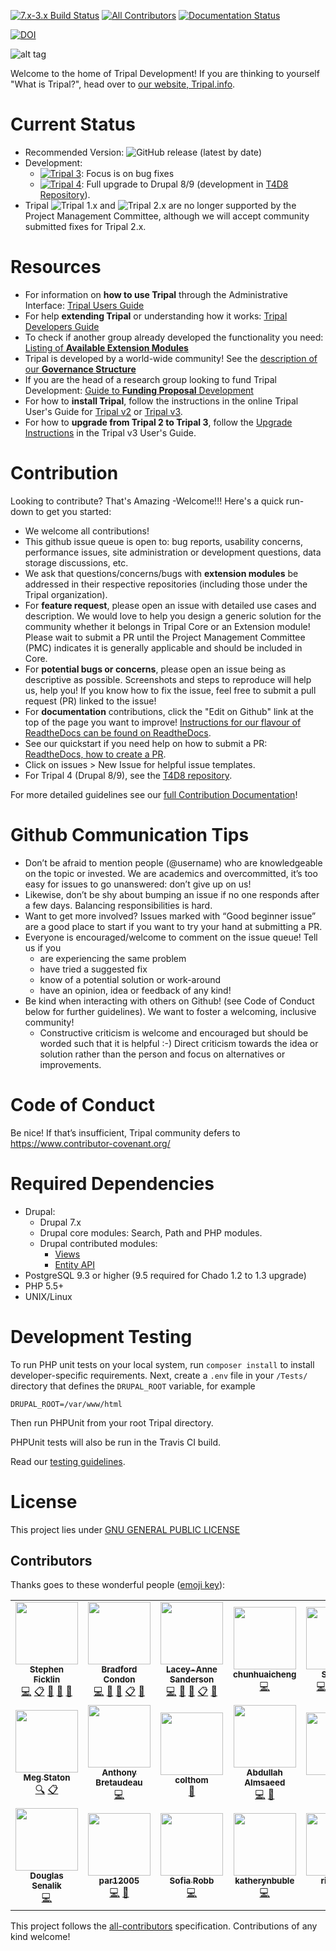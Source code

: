 [![7.x-3.x Build Status](https://travis-ci.org/tripal/tripal.svg?branch=7.x-3.x)](https://travis-ci.org/tripal/tripal)
[![All Contributors](https://img.shields.io/badge/all_contributors-14-orange.svg?style=flat-square)](#contributors)
[![Documentation Status](https://readthedocs.org/projects/tripal/badge/?version=latest)](https://tripal.readthedocs.io/en/latest/?badge=latest)

[![DOI](https://zenodo.org/badge/42666405.svg)](https://zenodo.org/badge/latestdoi/42666405)


![alt tag](https://raw.githubusercontent.com/tripal/tripal/7.x-3.x/tripal/theme/images/tripal_logo.png)

Welcome to the home of Tripal Development! If you are thinking to yourself "What is Tripal?", head over to [our website, Tripal.info](http://tripal.info/).

# Current Status

 - Recommended Version: ![GitHub release (latest by date)](https://img.shields.io/github/v/release/tripal/tripal?color=brightgreen)
 - Development:
    - [![Tripal 3](https://img.shields.io/badge/dev-7.x--3.x-yellow)](https://github.com/tripal/tripal): Focus is on bug fixes
    - [![Tripal 4](https://img.shields.io/badge/dev-7.x--4.x-yellow)](https://github.com/tripal/t4d8): Full upgrade to Drupal 8/9 (development in [T4D8 Repository](https://github.com/tripal/t4d8)).
 - Tripal ![Tripal 1.x](https://img.shields.io/badge/unsupported-7.x--1.x-red) and ![Tripal 2.x](https://img.shields.io/badge/unsupported-7.x--2.x-red) are no longer supported by the Project Management Committee, although we will accept community submitted fixes for Tripal 2.x.

 # Resources

  - For information on **how to use Tripal** through the Administrative Interface: [Tripal Users Guide](https://tripal.readthedocs.io/en/latest/user_guide.html)
  - For help **extending Tripal** or understanding how it works: [Tripal Developers Guide](https://tripal.readthedocs.io/en/latest/dev_guide.html)
  - To check if another group already developed the functionality you need: [Listing of **Available Extension Modules**](https://tripal.readthedocs.io/en/latest/extensions.html)
  - Tripal is developed by a world-wide community! See the [description of our **Governance Structure**](https://tripal.readthedocs.io/en/latest/contributing/governance.html)
  - If you are the head of a research group looking to fund Tripal Development: [Guide to **Funding Proposal** Development](https://tripal.readthedocs.io/en/latest/contributing/funding.html)
  - For how to **install Tripal**, follow the instructions in the online Tripal User's Guide for [Tripal v2](https://tripal.info/tutorials/v2.x/installation) or [Tripal v3](https://tripal.readthedocs.io/en/latest/user_guide.html).
  - For how to **upgrade from Tripal 2 to Tripal 3**, follow the [Upgrade Instructions](https://tripal.readthedocs.io/en/latest/user_guide/install_tripal/upgrade_from_tripal2.html) in the Tripal v3 User's Guide.

# Contribution

Looking to contribute? That's Amazing -Welcome!!! Here's a quick run-down to get you started:

 - We welcome all contributions!
 - This github issue queue is open to: bug reports, usability concerns, performance issues, site administration or development questions, data storage discussions, etc.
 - We ask that questions/concerns/bugs with **extension modules** be addressed in their respective repositories (including those under the Tripal organization).
 - For **feature request**, please open an issue with detailed use cases and description. We would love to help you design a generic solution for the community whether it belongs in Tripal Core or an Extension module! Please wait to submit a PR until the Project Management Committee (PMC) indicates it is generally applicable and should be included in Core.
 - For **potential bugs or concerns**, please open an issue being as descriptive as possible. Screenshots and steps to reproduce will help us, help you! If you know how to fix the issue, feel free to submit a pull request (PR) linked to the issue!
 - For **documentation** contributions, click the "Edit on Github" link at the top of the page you want to improve! [Instructions for our flavour of ReadtheDocs can be found on ReadtheDocs](https://tripal.readthedocs.io/en/latest/contributing/documentation.html).
 - See our quickstart if you need help on how to submit a PR: [ReadtheDocs, how to create a PR](https://tripal.readthedocs.io/en/latest/contributing/pull_requests.html#how-to-create-a-pr).
 - Click on issues > New Issue for helpful issue templates.
 - For Tripal 4 (Drupal 8/9), see the [T4D8 repository](https://github.com/tripal/t4d8).

For more detailed guidelines see our [full Contribution Documentation](https://tripal.readthedocs.io/en/latest/contributing/pull_requests.html)!


# Github Communication Tips

 - Don’t be afraid to mention people (@username) who are knowledgeable on the topic or invested. We are academics and overcommitted, it’s too easy for issues to go unanswered: don’t give up on us!
 - Likewise, don’t be shy about bumping an issue if no one responds after a few days. Balancing responsibilities is hard.
 - Want to get more involved? Issues marked with “Good beginner issue” are a good place to start if you want to try your hand at submitting a PR.
 - Everyone is encouraged/welcome to comment on the issue queue! Tell us if you
     - are experiencing the same problem
     - have tried a suggested fix
     - know of a potential solution or work-around
     - have an opinion, idea or feedback of any kind!
 - Be kind when interacting with others on Github! (see Code of Conduct below for further guidelines). We want to foster a welcoming, inclusive community!
     - Constructive criticism is welcome and encouraged but should be worded such that it is helpful :-) Direct criticism towards the idea or solution rather than the person and focus on alternatives or improvements.

# Code of Conduct

Be nice! If that’s insufficient, Tripal community defers to https://www.contributor-covenant.org/

# Required Dependencies
* Drupal:
  * Drupal 7.x
  * Drupal core modules: Search, Path and PHP modules.
  * Drupal contributed modules:
    * [Views](http://drupal.org/project/views)
    * [Entity API](http://drupal.org/project/entity)
* PostgreSQL 9.3 or higher (9.5 required for Chado 1.2 to 1.3 upgrade)
* PHP 5.5+
* UNIX/Linux

# Development Testing

To run PHP unit tests on your local system, run `composer install` to install developer-specific requirements.  Next, create a `.env` file in your `/Tests/` directory that defines the `DRUPAL_ROOT` variable, for example

```
DRUPAL_ROOT=/var/www/html
```
Then run PHPUnit from your root Tripal directory.

PHPUnit tests will also be run in the Travis CI build.

Read our [testing guidelines](https://tripal.readthedocs.io/en/latest/contributing/tests.html).

# License

This project lies under [GNU GENERAL PUBLIC LICENSE](https://github.com/tripal/tripal/blob/7.x-3.x/LICENSE.txt)

## Contributors

Thanks goes to these wonderful people ([emoji key](https://allcontributors.org/docs/en/emoji-key)):

<!-- ALL-CONTRIBUTORS-LIST:START - Do not remove or modify this section -->
<!-- prettier-ignore-start -->
<!-- markdownlint-disable -->
<table>
  <tr>
    <td align="center"><a href="https://github.com/spficklin"><img src="https://avatars0.githubusercontent.com/u/1719352?v=4" width="100px;" alt=""/><br /><sub><b>Stephen Ficklin</b></sub></a><br /><a href="https://github.com/tripal/tripal/commits?author=spficklin" title="Code">💻</a> <a href="#eventOrganizing-spficklin" title="Event Organizing">📋</a> <a href="https://github.com/tripal/tripal/commits?author=spficklin" title="Documentation">📖</a> <a href="#projectManagement-spficklin" title="Project Management">📆</a> <a href="https://github.com/tripal/tripal/pulls?q=is%3Apr+reviewed-by%3Aspficklin" title="Reviewed Pull Requests">👀</a></td>
    <td align="center"><a href="http://www.bradfordcondon.com/"><img src="https://avatars2.githubusercontent.com/u/7063154?v=4" width="100px;" alt=""/><br /><sub><b>Bradford Condon</b></sub></a><br /><a href="https://github.com/tripal/tripal/commits?author=bradfordcondon" title="Code">💻</a> <a href="https://github.com/tripal/tripal/commits?author=bradfordcondon" title="Documentation">📖</a> <a href="#projectManagement-bradfordcondon" title="Project Management">📆</a> <a href="#eventOrganizing-bradfordcondon" title="Event Organizing">📋</a> <a href="https://github.com/tripal/tripal/pulls?q=is%3Apr+reviewed-by%3Abradfordcondon" title="Reviewed Pull Requests">👀</a></td>
    <td align="center"><a href="https://laceysanderson.github.io/"><img src="https://avatars3.githubusercontent.com/u/1566301?v=4" width="100px;" alt=""/><br /><sub><b>Lacey-Anne Sanderson</b></sub></a><br /><a href="https://github.com/tripal/tripal/commits?author=laceysanderson" title="Code">💻</a> <a href="https://github.com/tripal/tripal/commits?author=laceysanderson" title="Documentation">📖</a> <a href="#projectManagement-laceysanderson" title="Project Management">📆</a> <a href="#eventOrganizing-laceysanderson" title="Event Organizing">📋</a> <a href="https://github.com/tripal/tripal/pulls?q=is%3Apr+reviewed-by%3Alaceysanderson" title="Reviewed Pull Requests">👀</a></td>
    <td align="center"><a href="https://github.com/chunhuaicheng"><img src="https://avatars2.githubusercontent.com/u/14333886?v=4" width="100px;" alt=""/><br /><sub><b>chunhuaicheng</b></sub></a><br /><a href="https://github.com/tripal/tripal/commits?author=chunhuaicheng" title="Code">💻</a></td>
    <td align="center"><a href="https://github.com/shawnawsu"><img src="https://avatars1.githubusercontent.com/u/24374002?v=4" width="100px;" alt=""/><br /><sub><b>Shawna</b></sub></a><br /><a href="https://github.com/tripal/tripal/commits?author=shawnawsu" title="Code">💻</a> <a href="#content-shawnawsu" title="Content">🖋</a> <a href="https://github.com/tripal/tripal/commits?author=shawnawsu" title="Documentation">📖</a> <a href="https://github.com/tripal/tripal/pulls?q=is%3Apr+reviewed-by%3Ashawnawsu" title="Reviewed Pull Requests">👀</a></td>
    <td align="center"><a href="https://github.com/mboudet"><img src="https://avatars0.githubusercontent.com/u/17642511?v=4" width="100px;" alt=""/><br /><sub><b>mboudet</b></sub></a><br /><a href="https://github.com/tripal/tripal/issues?q=author%3Amboudet" title="Bug reports">🐛</a></td>
    <td align="center"><a href="https://github.com/guignonv"><img src="https://avatars1.githubusercontent.com/u/7290244?v=4" width="100px;" alt=""/><br /><sub><b>Valentin Guignon</b></sub></a><br /><a href="https://github.com/tripal/tripal/issues?q=author%3Aguignonv" title="Bug reports">🐛</a></td>
  </tr>
  <tr>
    <td align="center"><a href="https://github.com/mestato"><img src="https://avatars1.githubusercontent.com/u/508122?v=4" width="100px;" alt=""/><br /><sub><b>Meg Staton</b></sub></a><br /><a href="#fundingFinding-mestato" title="Funding Finding">🔍</a> <a href="#eventOrganizing-mestato" title="Event Organizing">📋</a></td>
    <td align="center"><a href="https://github.com/abretaud"><img src="https://avatars3.githubusercontent.com/u/238755?v=4" width="100px;" alt=""/><br /><sub><b>Anthony Bretaudeau</b></sub></a><br /><a href="https://github.com/tripal/tripal/commits?author=abretaud" title="Code">💻</a></td>
    <td align="center"><a href="https://github.com/colthom"><img src="https://avatars0.githubusercontent.com/u/17720870?v=4" width="100px;" alt=""/><br /><sub><b>colthom</b></sub></a><br /><a href="https://github.com/tripal/tripal/commits?author=colthom" title="Documentation">📖</a></td>
    <td align="center"><a href="http://almsaeedstudio.com"><img src="https://avatars2.githubusercontent.com/u/1512664?v=4" width="100px;" alt=""/><br /><sub><b>Abdullah Almsaeed</b></sub></a><br /><a href="https://github.com/tripal/tripal/commits?author=almasaeed2010" title="Code">💻</a> <a href="https://github.com/tripal/tripal/pulls?q=is%3Apr+reviewed-by%3Aalmasaeed2010" title="Reviewed Pull Requests">👀</a></td>
    <td align="center"><a href="https://github.com/btski"><img src="https://avatars1.githubusercontent.com/u/32686196?v=4" width="100px;" alt=""/><br /><sub><b>btski</b></sub></a><br /><a href="#question-btski" title="Answering Questions">💬</a></td>
    <td align="center"><a href="https://github.com/ekcannon"><img src="https://avatars0.githubusercontent.com/u/3409057?v=4" width="100px;" alt=""/><br /><sub><b>ekcannon</b></sub></a><br /><a href="#ideas-ekcannon" title="Ideas, Planning, & Feedback">🤔</a> <a href="#eventOrganizing-ekcannon" title="Event Organizing">📋</a></td>
    <td align="center"><a href="https://github.com/jlwegrzyn"><img src="https://avatars1.githubusercontent.com/u/50996590?v=4" width="100px;" alt=""/><br /><sub><b>jlwegrzyn</b></sub></a><br /><a href="#fundingFinding-jlwegrzyn" title="Funding Finding">🔍</a></td>
  </tr>
  <tr>
    <td align="center"><a href="http://www.vcru.wisc.edu/simonlab/sdata/software/index.html"><img src="https://avatars3.githubusercontent.com/u/8419404?v=4" width="100px;" alt=""/><br /><sub><b>Douglas Senalik</b></sub></a><br /><a href="https://github.com/tripal/tripal/commits?author=dsenalik" title="Code">💻</a></td>
    <td align="center"><a href="https://github.com/par12005"><img src="https://avatars0.githubusercontent.com/u/38262122?v=4" width="100px;" alt=""/><br /><sub><b>par12005</b></sub></a><br /><a href="https://github.com/tripal/tripal/commits?author=par12005" title="Code">💻</a> <a href="#question-par12005" title="Answering Questions">💬</a></td>
    <td align="center"><a href="http://sofiarobb.com"><img src="https://avatars0.githubusercontent.com/u/1072991?v=4" width="100px;" alt=""/><br /><sub><b>Sofia Robb</b></sub></a><br /><a href="https://github.com/tripal/tripal/commits?author=srobb1" title="Code">💻</a></td>
    <td align="center"><a href="https://github.com/katherynbuble"><img src="https://avatars3.githubusercontent.com/u/59714566?v=4" width="100px;" alt=""/><br /><sub><b>katherynbuble</b></sub></a><br /><a href="https://github.com/tripal/tripal/commits?author=katherynbuble" title="Code">💻</a></td>
    <td align="center"><a href="https://github.com/risharde"><img src="https://avatars3.githubusercontent.com/u/33866403?v=4" width="100px;" alt=""/><br /><sub><b>risharde</b></sub></a><br /><a href="https://github.com/tripal/tripal/commits?author=risharde" title="Code">💻</a></td>
    <td align="center"><a href="https://github.com/pgrimaud"><img src="https://avatars1.githubusercontent.com/u/1866496?v=4" width="100px;" alt=""/><br /><sub><b>Pierre Grimaud</b></sub></a><br /><a href="https://github.com/tripal/tripal/commits?author=pgrimaud" title="Documentation">📖</a></td>
  </tr>
</table>

<!-- markdownlint-enable -->
<!-- prettier-ignore-end -->
<!-- ALL-CONTRIBUTORS-LIST:END -->

This project follows the [all-contributors](https://github.com/all-contributors/all-contributors) specification. Contributions of any kind welcome!
